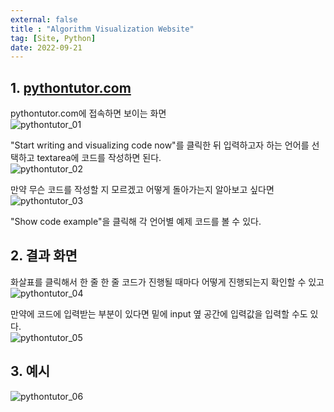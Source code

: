 ```yaml
---
external: false
title : "Algorithm Visualization Website"
tag: [Site, Python]
date: 2022-09-21
---
```


## 1. [pythontutor.com](https://pythontutor.com)

pythontutor.com에 접속하면 보이는 화면  
![pythontutor_01](/images/pythontutor_01.png)

"Start writing and visualizing code now"를 클릭한 뒤 입력하고자 하는 언어를 선택하고 textarea에 코드를 작성하면 된다.  
![pythontutor_02](/images/pythontutor_02.png)

만약 무슨 코드를 작성할 지 모르겠고 어떻게 돌아가는지 알아보고 싶다면  
![pythontutor_03](/images/pythontutor_03.png)

"Show code example"을 클릭해 각 언어별 예제 코드를 볼 수 있다.

## 2. 결과 화면

화살표를 클릭해서 한 줄 한 줄 코드가 진행될 때마다 어떻게 진행되는지 확인할 수 있고  
![pythontutor_04](/images/pythontutor_04.png)

만약에 코드에 입력받는 부분이 있다면 밑에 input 옆 공간에 입력값을 입력할 수도 있다.  
![pythontutor_05](/images/pythontutor_05.png)

## 3. 예시

![pythontutor_06](/images/pythontutor_06.png)
